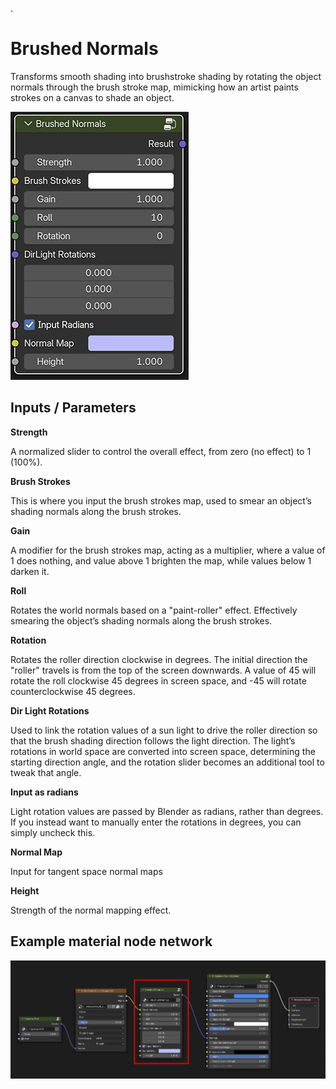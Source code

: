 .
# Brushed Normals

Transforms smooth shading into brushstroke shading by rotating the object normals through the brush stroke map, mimicking how an artist paints strokes on a canvas to shade an object. 

 ![img](img/brushNormal_gui.jpg)

## Inputs / Parameters

**Strength** 

A normalized slider to control the overall effect, from zero (no effect) to 1 (100%).

**Brush Strokes** 

This is where you input the brush strokes map, used to smear an object’s shading normals along the brush strokes. 

**Gain**

A modifier for the brush strokes map, acting as a multiplier, where a value of 1 does nothing, and value above 1 brighten the map, while values below 1 darken it. 

**Roll** 

Rotates the world normals based on a "paint-roller" effect. Effectively smearing the object’s shading normals along the brush strokes. 

**Rotation** 

Rotates the roller direction clockwise in degrees. The initial direction the "roller" travels is from the top of the screen downwards. A value of 45 will rotate the roll clockwise 45 degrees in screen space, and -45 will rotate counterclockwise 45 degrees.

**Dir Light Rotations**

Used to link the rotation values of a sun light to drive the roller direction so that the brush shading direction follows the light direction. The light’s rotations in world space are converted into screen space, determining the starting direction angle, and the rotation slider becomes an additional tool to tweak that angle. 

**Input as radians**

Light rotation values are passed by Blender as radians, rather than degrees. If you instead want to manually enter the rotations in degrees, you can simply uncheck this.

**Normal Map**

Input for tangent space normal maps

**Height**

Strength of the normal mapping effect.

## Example material node network

![img](img/network_nor.jpg)
